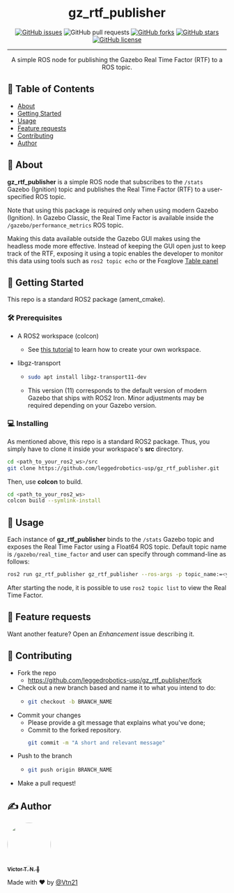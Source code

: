 <!-- <p align="center">
  <a href="" rel="noopener">
 <img width=200px height=200px src="https://i.imgur.com/6wj0hh6.jpg" alt="Project logo"></a>
</p> -->

<h1 align="center">gz_rtf_publisher</h1>

<div align="center">

  [![GitHub issues](https://img.shields.io/github/issues/leggedrobotics-usp/gz_rtf_publisher)](https://github.com/leggedrobotics-usp/gz_rtf_publisher/issues)
  ![GitHub pull requests](https://img.shields.io/github/issues-pr/leggedrobotics-usp/gz_rtf_publisher)
  [![GitHub forks](https://img.shields.io/github/forks/leggedrobotics-usp/gz_rtf_publisher)](https://github.com/leggedrobotics-usp/gz_rtf_publisher/network)
  [![GitHub stars](https://img.shields.io/github/stars/leggedrobotics-usp/gz_rtf_publisher)](https://github.com/leggedrobotics-usp/gz_rtf_publisher/stargazers)
  [![GitHub license](https://img.shields.io/github/license/leggedrobotics-usp/gz_rtf_publisher)](https://github.com/leggedrobotics-usp/gz_rtf_publisher/blob/main/LICENSE)

</div>

---

<p align="center"> A simple ROS node for publishing the Gazebo Real Time Factor (RTF) to a ROS topic.
    <br>
</p>

## 📝 Table of Contents
- [About](#about)
- [Getting Started](#getting_started)
- [Usage](#usage)
- [Feature requests](#feature_requests)
- [Contributing](#contributing)
- [Author](#author)

## 🧐 About <a name = "about"></a>
**gz_rtf_publisher** is a simple ROS node that subscribes to the ```/stats``` Gazebo (Ignition) topic and publishes the Real Time Factor (RTF) to a user-specified ROS topic.

Note that using this package is required only when using modern Gazebo (Ignition). In Gazebo Classic, the Real Time Factor is available inside the ```/gazebo/performance_metrics``` ROS topic.

Making this data available outside the Gazebo GUI makes using the headless mode more effective. Instead of keeping the GUI open just to keep track of the RTF, exposing it using a topic enables the developer to monitor this data using tools such as ```ros2 topic echo``` or the Foxglove [Table panel](https://docs.foxglove.dev/docs/visualization/panels/table)

## 🏁 Getting Started <a name = "getting_started"></a>
This repo is a standard ROS2 package (ament_cmake).

### 🛠 Prerequisites

- A ROS2 workspace (colcon)
    - See [this tutorial](https://docs.ros.org/en/rolling/Tutorials/Beginner-Client-Libraries/Creating-A-Workspace/Creating-A-Workspace.html) to learn how to create your own workspace.

- libgz-transport
    - ```bash
      sudo apt install libgz-transport11-dev
      ```
    - This version (11) corresponds to the default version of modern Gazebo that ships with ROS2 Iron. Minor adjustments may be required depending on your Gazebo version.

### 💻 Installing

As mentioned above, this repo is a standard ROS2 package. Thus, you simply have to clone it inside your workspace's **src** directory.

```bash
cd <path_to_your_ros2_ws>/src
git clone https://github.com/leggedrobotics-usp/gz_rtf_publisher.git
```

Then, use **colcon** to build.

```bash
cd <path_to_your_ros2_ws>
colcon build --symlink-install
```

## 🎈 Usage <a name="usage"></a>

Each instance of **gz_rtf_publisher** binds to the ```/stats``` Gazebo topic and exposes the Real Time Factor using a Float64 ROS topic. Default topic name is ```/gazebo/real_time_factor``` and user can specify through command-line as follows:

```bash
ros2 run gz_rtf_publisher gz_rtf_publisher --ros-args -p topic_name:=<your_topic_name>
```

After starting the node, it is possible to use ``ros2 topic list`` to view the Real Time Factor.

## 🔋 Feature requests <a name="feature_requests"></a>

Want another feature? Open an *Enhancement* issue describing it.

## 🤝 Contributing <a name="contributing"></a>

- Fork the repo
  - <https://github.com/leggedrobotics-usp/gz_rtf_publisher/fork>
- Check out a new branch based and name it to what you intend to do:
  - ````bash
    git checkout -b BRANCH_NAME
    ````
- Commit your changes
  - Please provide a git message that explains what you've done;
  - Commit to the forked repository.
    ````bash
    git commit -m "A short and relevant message"
    ````
- Push to the branch
  - ````bash
    git push origin BRANCH_NAME
    ````
- Make a pull request!

## ✍️ Author <a name = "author"></a>

<a href="https://github.com/Vtn21">
 <img style="border-radius: 50%;" src="https://avatars.githubusercontent.com/u/13922299?s=460&u=2e2554bb02cc92028e5cba651b04459afd3c84fd&v=4" width="100px;" alt=""/>
 <br />
 <sub><b>Victor T. N. 🤖</b></sub></a>

Made with ❤️ by [@Vtn21](https://github.com/Vtn21)

<!-- [![Gmail Badge](https://img.shields.io/badge/-victor.noppeney@usp.br-c14438?style=flat-square&logo=Gmail&logoColor=white&link=mailto:victor.noppeney@usp.br)](mailto:victor.noppeney@usp.br) -->

<!-- -  - Idea & Initial work -->

<!-- See also the list of [contributors](https://github.com/kylelobo/The-Documentation-Compendium/contributors) who participated in this project. -->
